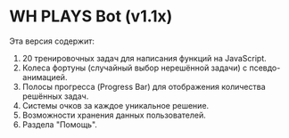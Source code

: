 # WH PLAYS Bot (v1.1x)

Эта версия содержит:

1. 20 тренировочных задач для написания функций на JavaScript.
2. Колеса фортуны (случайный выбор нерешённой задачи) с псевдо-анимацией.
3. Полосы прогресса (Progress Bar) для отображения количества решённых задач.
4. Системы очков за каждое уникальное решение.
5. Возможности хранения данных пользователей.
6. Раздела "Помощь".